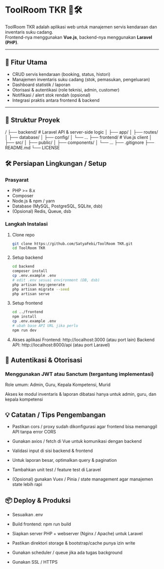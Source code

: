 # ToolRoom TKR 🚗🛠️

ToolRoom TKR adalah aplikasi web untuk manajemen servis kendaraan dan inventaris suku cadang.  
Frontend-nya menggunakan **Vue.js**, backend-nya menggunakan **Laravel (PHP)**.

---

## 🎯 Fitur Utama

- CRUD servis kendaraan (booking, status, histori)  
- Manajemen inventaris suku cadang (stok, pemasukan, pengeluaran)  
- Dashboard statistik / laporan  
- Otorisasi & autentikasi (role teknisi, admin, customer)  
- Notifikasi / alert stok rendah (opsional)  
- Integrasi praktis antara frontend & backend  

---

## 📁 Struktur Proyek

/
├── backend/ # Laravel API & server-side logic
│ ├── app/
│ ├── routes/
│ ├── database/
│ ├── config/
│ └── …
├── frontend/ # Vue.js client
│ ├── src/
│ ├── public/
│ ├── components/
│ └── …
├── .gitignore
├── README.md
└── LICENSE

## 🛠️ Persiapan Lingkungan / Setup

### Prasyarat

- PHP >= 8.x  
- Composer  
- Node.js & npm / yarn  
- Database (MySQL, PostgreSQL, SQLite, dsb)  
- (Opsional) Redis, Queue, dsb

### Langkah Instalasi

1. Clone repo  
   ```bash
   git clone https://github.com/SatyaFebi/ToolRoom TKR.git
   cd ToolRoom TKR
2. Setup backend
   ```bash
   cd backend  
   composer install  
   cp .env.example .env  
   # edit .env sesuai environment (DB, dsb)  
   php artisan key:generate  
   php artisan migrate --seed  
   php artisan serve  
3. Setup frontend
   ```bash
   cd ../frontend  
   npm install   
   cp .env.example .env  
   # ubah base API URL jika perlu  
   npm run dev
4. Akses aplikasi
   Frontend: http://localhost:3000 (atau port lain)
   Backend API: http://localhost:8000/api (atau port Laravel)

## 🔐 Autentikasi & Otorisasi

### Menggunakan JWT atau Sanctum (tergantung implementasi)

Role umum: Admin, Guru, Kepala Kompetensi, Murid

Akses ke modul inventaris & laporan dibatasi hanya untuk admin, guru, dan kepala kompetensi

## 💡 Catatan / Tips Pengembangan

- Pastikan cors / proxy sudah dikonfigurasi agar frontend bisa memanggil API tanpa error CORS

- Gunakan axios / fetch di Vue untuk komunikasi dengan backend

- Validasi input di sisi backend & frontend

- Untuk laporan besar, optimalkan query & pagination

- Tambahkan unit test / feature test di Laravel

- (Opsional) gunakan Vuex / Pinia / state management agar manajemen state lebih rapi

## 📦 Deploy & Produksi

- Sesuaikan .env

- Build frontend: npm run build

- Siapkan server PHP + webserver (Nginx / Apache) untuk Laravel

- Pastikan direktori storage & bootstrap/cache punya izin write

- Gunakan scheduler / queue jika ada tugas background

- Gunakan SSL / HTTPS
